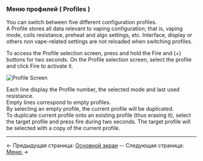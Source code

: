 ### Меню профилей ( Profiles )

You can switch between five different configuration profiles.  
A Profile stores all data relevant to vaping configuration; that is, vaping mode, coils resistance, preheat and algo settings, etc. Interface, display or others non vape-related settings are not reloaded when switching profiles.

To access the Profile selection screen, press and hold the Fire and (+) buttons for two seconds. On the Profile selection screen, select the profile and click Fire to activate it.  
  
![Profile Screen](https://www.dropbox.com/s/b4y1afx3vbmrgdp/profile.png?dl=1)

Each line display the Profile number, the selected mode and last used resistance.  
Empty lines correspond to empty profiles.  
By selecting an empty profile, the current profile will be duplicated.  
To duplicate current profile onto an existing profile (thus erasing it), select the target profile and press fire during two seconds. The target profile will be selected with a copy of the current profile.

-----

← Предыдущая страница: [Основной экран](mainscr_ru.md) --  Следующая страница: [Меню ](menus_ru.md)→
